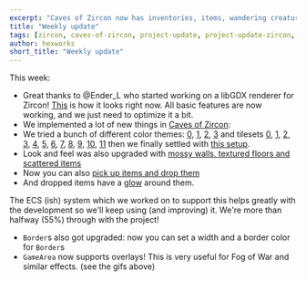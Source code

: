 ```yaml
---
excerpt: "Caves of Zircon now has inventories, items, wandering creatures and more! We also have a contributor who is working on a libGDX implementation!"
title: "Weekly update"
tags: [zircon, caves-of-zircon, project-update, project-update-zircon, project-update-coz]
author: hexworks
short_title: "Weekly update"
---
```


This week:

- Great thanks to @Ender_L who started working on a libGDX renderer for Zircon! [This](https://cdn.discordapp.com/attachments/363754040103796737/519693173526626304/unknown.png)
  is how it looks right now. All basic features are now working, and we just need to optimize it a bit.
- We implemented a lot of new things in [Caves of Zircon](https://github.com/Hexworks/caves-of-zircon):
- We tried a bunch of different color themes: [0](https://cdn.discordapp.com/attachments/509142267735310338/518210010560462867/unknown.png),
    [1](https://cdn.discordapp.com/attachments/509142267735310338/518210218858119181/unknown.png),
    [2](https://cdn.discordapp.com/attachments/509142267735310338/518210304916586506/unknown.png),
    [3](https://cdn.discordapp.com/attachments/509142267735310338/518210579417137152/unknown.png)
    and tilesets [0](https://cdn.discordapp.com/attachments/509142267735310338/518537384665546771/anikki16x16.png),
    [1](https://cdn.discordapp.com/attachments/509142267735310338/518537439191498762/mkv12x12.png),
    [2](https://cdn.discordapp.com/attachments/509142267735310338/518537469717905418/markX16x16.png),
    [3](https://cdn.discordapp.com/attachments/509142267735310338/518537500608823329/ms_gothic16x16.png),
    [4](https://cdn.discordapp.com/attachments/509142267735310338/518537529708904458/nagidal24x24.png),
    [5](https://cdn.discordapp.com/attachments/509142267735310338/518537569206534159/cheepicus14x14.png),
    [6](https://cdn.discordapp.com/attachments/509142267735310338/518537607055933470/cooz16x16.png),
    [7](https://cdn.discordapp.com/attachments/509142267735310338/518537623137157132/sb16x16.png),
    [8](https://cdn.discordapp.com/attachments/509142267735310338/518537642468442348/curses24x24.png),
    [9](https://cdn.discordapp.com/attachments/509142267735310338/518537706213605388/yayo16x16.png),
    [10](https://cdn.discordapp.com/attachments/509142267735310338/518537748198719490/zaratustra16x16.png),
    [11](https://cdn.discordapp.com/attachments/509142267735310338/518537786773602314/kenran16x16.png)
    then we finally settled with [this setup](https://cdn.discordapp.com/attachments/509142267735310338/518917277295312906/GIF.gif).
- Look and feel was also upgraded with [mossy walls, textured floors and scattered items](https://cdn.discordapp.com/attachments/509142267735310338/520358606730952729/GIF.gif)
- Now you can also [pick up items and drop them](https://cdn.discordapp.com/attachments/509142267735310338/520709704062730251/GIF.gif)
- And dropped items have a [glow](https://cdn.discordapp.com/attachments/509142267735310338/520714560508919810/GIF.gif) around them.
  
The ECS (ish) system which we worked on to support this helps greatly with the development so we'll keep using (and improving)
it. We're more than halfway (55%) through with the project!
- `Border`s also got upgraded: now you can set a width and a border color for `Border`s
- `GameArea` now supports overlays! This is very useful for Fog of War and similar effects. (see the gifs above)
